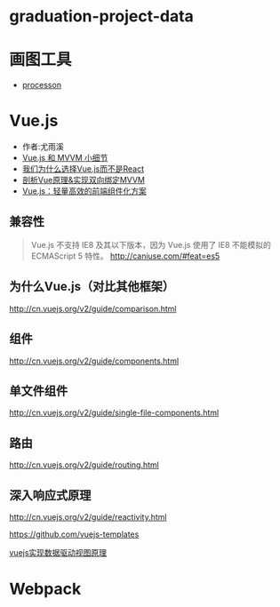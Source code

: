 # graduation-project-data

# 画图工具
- [processon](https://www.processon.com/)

# Vue.js
- 作者:尤雨溪
- [Vue.js 和 MVVM 小细节](http://www.cnblogs.com/onepixel/p/6034307.html)
- [我们为什么选择Vue.js而不是React](http://www.infoq.com/cn/news/2016/12/why-Vue-js-no-react)
- [剖析Vue原理&实现双向绑定MVVM](https://segmentfault.com/a/1190000006599500)
- [Vue.js：轻量高效的前端组件化方案](http://www.csdn.net/article/1970-01-01/2825439)

## 兼容性
>Vue.js 不支持 IE8 及其以下版本，因为 Vue.js 使用了 IE8 不能模拟的 ECMAScript 5 特性。
http://caniuse.com/#feat=es5

## 为什么Vue.js（对比其他框架）
http://cn.vuejs.org/v2/guide/comparison.html

## 组件

http://cn.vuejs.org/v2/guide/components.html

## 单文件组件

http://cn.vuejs.org/v2/guide/single-file-components.html

## 路由

http://cn.vuejs.org/v2/guide/routing.html

## 深入响应式原理

http://cn.vuejs.org/v2/guide/reactivity.html



https://github.com/vuejs-templates

[vuejs实现数据驱动视图原理](http://www.cnblogs.com/caizhenbo/p/6418284.html)

# Webpack
